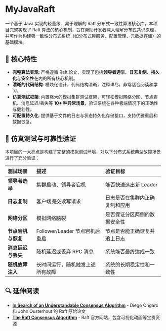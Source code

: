 # MyJavaRaft
一个基于 Java 实现的轻量级、易于理解的 Raft 分布式一致性算法核心库。本项目完整实现了 Raft 算法的核心机制，旨在帮助开发者深入理解分布式共识原理，并可作为构建强一致性分布式系统（如分布式锁服务、配置管理、元数据存储）的基础模块。

## 📖 核心特性

- **完整算法实现**: 严格遵循 Raft 论文，实现了包括**领导者选举**、**日志复制**、**持久化**与**安全性**在内的所有核心机制。
- **清晰的代码结构**: 模块化设计，代码结构清晰，注释详尽，非常适合阅读和学习。
- **仿真测试框架**: 内置强大的模拟集群测试框架，可轻松模拟网络分区、节点宕机、消息延迟/丢失等 **10+ 种异常场景**，验证系统在各种极端情况下的正确性与健壮性。
- **可配置持久化**: 提供基于文件的日志与状态持久化存储接口，支持优雅重启和数据恢复。

## 🧪 仿真测试与可靠性验证

本项目的一大亮点是构建了完整的模拟测试环境，对以下分布式系统典型故障场景进行了充分验证：

| 测试场景 | 描述 | 验证目标 |
| :--- | :--- | :--- |
| **领导者选举** | 集群启动、领导者宕机 | 能否快速选出新 Leader |
| **日志复制** | 客户端提交读写请求 | 日志是否在集群内正确复制和应用 |
| **网络分区** | 模拟网络脑裂 | 是否保证分区两侧的数据安全性 |
| **节点宕机与恢复** | Follower/Leader 节点宕机后重启 | 节点是否能正确恢复并追上日志 |
| **消息延迟与丢失** | 随机延迟或丢弃 RPC 消息 | 系统能否最终达成一致 |
| **随机故障注入** | 长时间运行，随机触发上述所有故障 | 系统的长期稳定性和一致性 |

## 🔍 延伸阅读

- **[In Search of an Understandable Consensus Algorithm](https://raft.github.io/raft.pdf)** - Diego Ongaro 和 John Ousterhout 的 Raft 原始论文
- **[The Raft Consensus Algorithm](https://raft.github.io/)** - Raft 官方网站，包含可视化动画等宝贵资源

